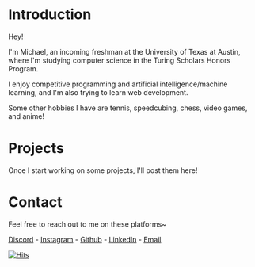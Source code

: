 # Introduction
Hey!

I'm Michael, an incoming freshman at the University of Texas at Austin, where I'm studying computer science in the Turing Scholars Honors Program.

I enjoy competitive programming and artificial intelligence/machine learning, and I'm also trying to learn web development.

Some other hobbies I have are tennis, speedcubing, chess, video games, and anime!

# Projects
Once I start working on some projects, I'll post them here!

# Contact
Feel free to reach out to me on these platforms~

[Discord](https://discordapp.com/users/545056316905750539) - 
[Instagram](https://www.instagram.com/michael.jxu/) - 
[Github](https://github.com/michyjz) - 
[LinkedIn](https://www.linkedin.com/in/michael-j-xu/) - 
[Email](mailto:jiazhuo.xu@gmail.com) 

[![Hits](https://hits.sh/michyjz.github.io.svg?view=today-total&style=for-the-badge&color=007ec6)](https://hits.sh/michyjz.github.io/)
